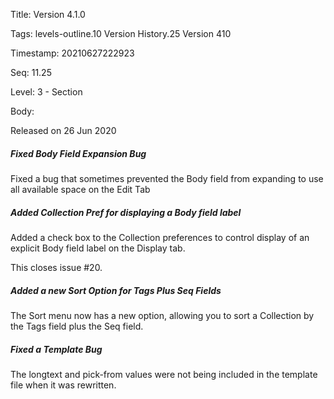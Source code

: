 Title:  Version 4.1.0

Tags:   levels-outline.10 Version History.25 Version 410

Timestamp: 20210627222923

Seq:    11.25

Level:  3 - Section

Body: 

Released on 26 Jun 2020
 
##### Fixed Body Field Expansion Bug

Fixed a bug that sometimes prevented the Body field from expanding to use all available space on the Edit Tab

 
##### Added Collection Pref for displaying a Body field label

Added a check box to the Collection preferences to control display of an explicit Body field label on the Display tab. 

This closes issue #20.
 
##### Added a new Sort Option for Tags Plus Seq Fields

The Sort menu now has a new option, allowing you to sort a Collection by the Tags field plus the Seq field. 

 
##### Fixed a Template Bug

The longtext and pick-from values were not being included in the template file when it was rewritten.
